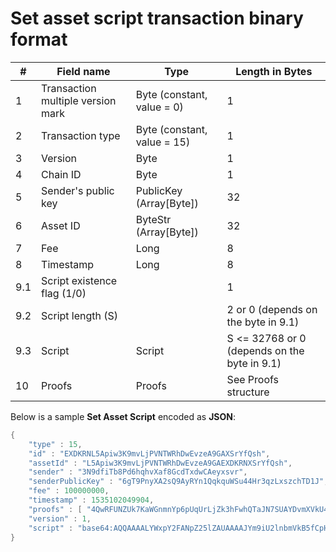 # Set asset script transaction binary format

| # | Field name | Type | Length in Bytes |
| --- | --- | --- | --- |
| 1 | Transaction multiple version mark | Byte (constant, value = 0) | 1
| 2 | Transaction type | Byte (constant, value = 15) | 1
| 3 | Version | Byte | 1
| 4 | Chain ID | Byte | 1
| 5 | Sender's public key | PublicKey (Array[Byte]) | 32
| 6 | Asset ID | ByteStr (Array[Byte]) | 32
| 7 | Fee | Long | 8
| 8 | Timestamp | Long | 8
| 9.1 | Script existence flag (1/0) |  | 1
| 9.2 | Script length (S) |  | 2 or 0 (depends on the byte in 9.1)
| 9.3 | Script | Script | S <= 32768 or 0 (depends on the byte in 9.1)
| 10 | Proofs | Proofs | See Proofs structure

Below is a sample **Set Asset Script** encoded as **JSON**:

```cpp
{
    "type" : 15,
    "id" : "EXDKRNL5Apiw3K9mvLjPVNTWRhDwEvzeA9GAXSrYfQsh",
    "assetId" : "L5Apiw3K9mvLjPVNTWRhDwEvzeA9GAEXDKRNXSrYfQsh",
    "sender" : "3N9dfiTb8Pd6hqhvXaf8GcdTxdwCAeyxsvr",
    "senderPublicKey" : "6gT9PnyXA2sQ9AyRYn1QqkquWSu44Hr3qzLxszchTD1J",
    "fee" : 100000000,
    "timestamp" : 1535102049904,
    "proofs" : [ "4QwRFUNZUk7KaWGnmnYp6pUqUrLjZk3hFwhQTaJN7SUAYDvmXVkU4DDWadH5pQWkaUYiAdCQFtqSKZyKwyaUdyUN" ],
    "version" : 1,
    "script" : "base64:AQQAAAALYWxpY2FANpZ25lZAUAAAAJYm9iU2lnbmVkB5fCpHI"
}
```
